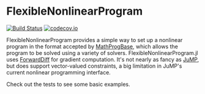 # FlexibleNonlinearProgram

[![Build Status](https://travis-ci.org/tkoolen/FlexibleNonlinearProgram.jl.svg?branch=master)](https://travis-ci.org/tkoolen/FlexibleNonlinearProgram.jl)
[![codecov.io](https://codecov.io/github/tkoolen/FlexibleNonlinearProgram.jl/coverage.svg?branch=master)](https://codecov.io/github/tkoolen/FlexibleNonlinearProgram.jl?branch=master)


FlexibleNonlinearProgram provides a simple way to set up a nonlinear program in the format accepted by [MathProgBase](https://github.com/JuliaOpt/MathProgBase.jl), which allows the program to be solved using a variety of solvers. FlexibleNonlinearProgram.jl uses [ForwardDiff](https://github.com/JuliaDiff/ForwardDiff.jl) for gradient computation. It's not nearly as fancy as [JuMP](https://github.com/JuliaOpt/JuMP.jl), but does support vector-valued constraints, a big limitation in JuMP's current nonlinear programming interface.

Check out the tests to see some basic examples.
